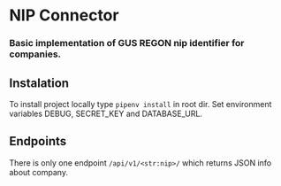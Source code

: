# NIP Connector

### Basic implementation of GUS REGON nip identifier for companies.


## Instalation

To install project locally type `pipenv install` in root dir. Set environment variables
DEBUG, SECRET_KEY and DATABASE_URL.

## Endpoints

There is only one endpoint `/api/v1/<str:nip>/` which returns JSON info about company.